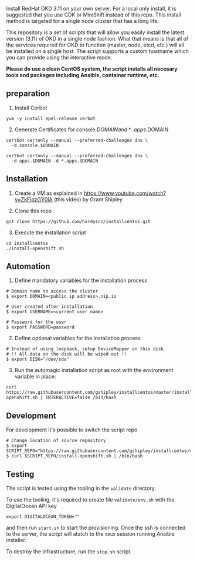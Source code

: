 Install RedHat OKD 3.11 on your own server. For a local only install, it is suggested that you use CDK or MiniShift instead of this repo. This install method is targeted for a single node cluster that has a long life.

This repository is a set of scripts that will allow you easily install the latest version (3.11) of OKD in a single node fashion. What that means is that all of the services required for OKD to function (master, node, etcd, etc.) will all be installed on a single host. The script supports a custom hostname which you can provide using the interactive mode.

**Please do use a clean CentOS system, the script installs all necesary tools and packages including Ansible, container runtime, etc.**

## preparation

1. Install Cerbot

```
yum -y install epel-release cerbot
```

2. Generate Certificates for console.$DOMAIN and *.apps.$DOMAIN

```
certbot certonly --manual --preferred-challenges dns \
  -d console.$DOMAIN

certbot certonly --manual --preferred-challenges dns \
  -d apps.$DOMAIN -d *.apps.$DOMAIN
```

## Installation

1. Create a VM as explained in https://www.youtube.com/watch?v=ZkFIozGY0IA (this video) by Grant Shipley

2. Clone this repo

```
git clone https://github.com/hardyscc/installcentos.git
```

3. Execute the installation script

```
cd installcentos
./install-openshift.sh
```

## Automation

1. Define mandatory variables for the installation process

```
# Domain name to access the cluster
$ export DOMAIN=<public ip address>.nip.io

# User created after installation
$ export USERNAME=<current user name>

# Password for the user
$ export PASSWORD=password
```

2. Define optional variables for the installation process

```
# Instead of using loopback, setup DeviceMapper on this disk.
# !! All data on the disk will be wiped out !!
$ export DISK="/dev/sda"
```

3. Run the automagic installation script as root with the environment variable in place:

```
curl https://raw.githubusercontent.com/gshipley/installcentos/master/install-openshift.sh | INTERACTIVE=false /bin/bash
```

## Development

For development it's possible to switch the script repo

```
# Change location of source repository
$ export SCRIPT_REPO="https://raw.githubusercontent.com/gshipley/installcentos/master"
$ curl $SCRIPT_REPO/install-openshift.sh | /bin/bash
```

## Testing

The script is tested using the tooling in the `validate` directory.

To use the tooling, it's required to create file `validate/env.sh` with the DigitalOcean API key

```
export DIGITALOCEAN_TOKEN=""
```

and then run `start.sh` to start the provisioning. Once the ssh is connected to the server, the
script will atatch to the `tmux` session running Ansible installer.

To destroy the infrastructure, run the `stop.sh` script.
